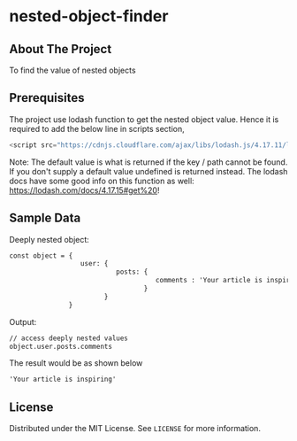 # nested-object-finder


## About The Project

To find the value of nested objects


## Prerequisites

The project use lodash function to get the nested object value. Hence it is required to add the below line in scripts section,
```js
<script src="https://cdnjs.cloudflare.com/ajax/libs/lodash.js/4.17.11/lodash.js"></script>
```

Note: The default value is what is returned if the key / path cannot be found. If you don't supply a default value undefined is returned instead. The lodash docs have some good info on this function as well: https://lodash.com/docs/4.17.15#get%20!


## Sample Data

Deeply nested object: 

```txt
const object = {
                  user: {
                           posts: {
                                     comments : 'Your article is inspiring'
                                  }
                        }
               }
```

Output:

```txt
// access deeply nested values
object.user.posts.comments
```

The result would be as shown below

```txt
'Your article is inspiring'
```


## License

Distributed under the MIT License. See `LICENSE` for more information.

